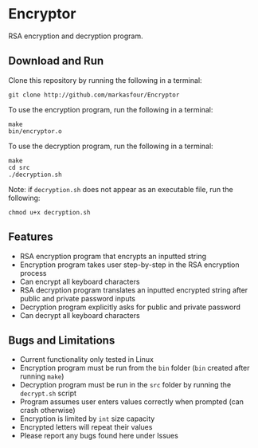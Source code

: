 # Encryptor
RSA encryption and decryption program.

## Download and Run
Clone this repository by running the following in a terminal:

	git clone http://github.com/markasfour/Encryptor

To use the encryption program, run the following in a terminal:
	
	make
	bin/encryptor.o

To use the decryption program, run the following in a terminal:
	
	make
	cd src
	./decryption.sh

Note: if `decryption.sh` does not appear as an executable file, run the following:
	
	chmod u+x decryption.sh

## Features
* RSA encryption program that encrypts an inputted string
* Encryption program takes user step-by-step in the RSA encryption process
* Can encrypt all keyboard characters
* RSA decryption program translates an inputted encrypted string after public and private password inputs
* Decryption program explicitly asks for public and private password
* Can decrypt all keyboard characters

## Bugs and Limitations
* Current functionality only tested in Linux
* Encryption program must be run from the `bin` folder (`bin` created after running `make`)
* Decryption program must be run in the `src` folder by running the `decrypt.sh` script
* Program assumes user enters values correctly when prompted (can crash otherwise)
* Encryption is limited by `int` size capacity
* Encrypted letters will repeat their values
* Please report any bugs found here under Issues
